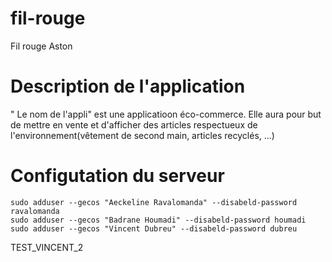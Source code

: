 # fil-rouge
Fil rouge Aston

# Description de l'application
" Le nom de l'appli" est une applicatioon éco-commerce. Elle aura pour but de mettre en vente et d'afficher des articles respectueux de l'environnement(vêtement de second main, articles recyclés, ...)


# Configutation du serveur

```shell
sudo adduser --gecos "Aeckeline Ravalomanda" --disabeld-password ravalomanda
sudo adduser --gecos "Badrane Houmadi" --disabeld-password houmadi
sudo adduser --gecos "Vincent Dubreu" --disabeld-password dubreu
```
TEST_VINCENT_2




